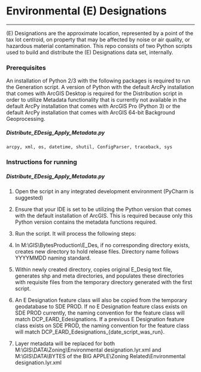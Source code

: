 # Environmental (E) Designations

*******************************

(E) Designations are the approximate location, represented by a point of the tax lot centroid, on property that may be affected by noise or air quality, or hazardous material contamination. This repo consists of two Python scripts used to build and distribute the (E) Designations data set, internally. 

### Prerequisites

An installation of Python 2/3 with the following packages is required to run the Generation script. A version of Python with the default ArcPy installation that comes with ArcGIS Desktop is required for the Distribution script in order to utilize Metadata functionality that is currently not available in the default ArcPy installation that comes with ArcGIS Pro (Python 3) or the default ArcPy installation that comes with ArcGIS 64-bit Background Geoprocessing. 

##### Distribute\_EDesig\_Apply\_Metadata.py

```
arcpy, xml, os, datetime, shutil, ConfigParser, traceback, sys
```

### Instructions for running

##### Distribute\_EDesig\_Apply\_Metadata.py

1.	Open the script in any integrated development environment (PyCharm is suggested)

2.	Ensure that your IDE is set to be utilizing the Python version that comes with the default installation of ArcGIS. This is required because only this Python version contains the metadata functions required.

3.	 Run the script. It will process the following steps:

  1.	In M:\GIS\BytesProduction\E_Des, if no corresponding directory exists, creates new directory to hold release files. Directory name follows YYYYMMDD naming standard.
  
  2.	Within newly created directory, copies original E_Desig text file, generates shp and meta directories, and populates these directories with requisite files from the temporary directory generated with the first script.
  
  3.	An E Designation feature class will also be copied from the temporary geodatabase to SDE PROD. If no E Designation feature class exists on SDE PROD currently, the naming convention for the feature class will match DCP_EARD_Edesignations. If a previous E Designation feature class exists on SDE PROD, the naming convention for the feature class will match DCP_EARD_Edesignations_{date_script_was_run}.
  
  4.	Layer metadata will be replaced for both M:\GIS\DATA\Zoning\Environmental designation.lyr.xml and M:\GIS\DATA\BYTES of the BIG APPLE\Zoning Related\Environmental designation.lyr.xml
